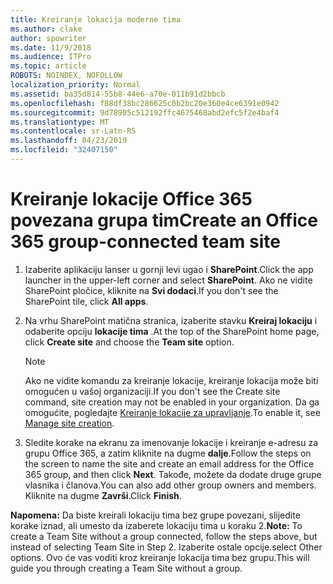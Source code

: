 ```yaml
---
title: Kreiranje lokacija moderne tima
ms.author: clake
author: spowriter
ms.date: 11/9/2018
ms.audience: ITPro
ms.topic: article
ROBOTS: NOINDEX, NOFOLLOW
localization_priority: Normal
ms.assetid: ba35d814-55b8-44e6-a70e-011b91d2bbcb
ms.openlocfilehash: f88df38bc286625c0b2bc20e360e4ce6391e0942
ms.sourcegitcommit: 9d78905c512192ffc4675468abd2efc5f2e4baf4
ms.translationtype: MT
ms.contentlocale: sr-Latn-RS
ms.lasthandoff: 04/23/2019
ms.locfileid: "32407150"
---
```

# <a name="create-an-office-365-group-connected-team-site"></a><span data-ttu-id="bb56e-102">Kreiranje lokacije Office 365 povezana grupa tim</span><span class="sxs-lookup"><span data-stu-id="bb56e-102">Create an Office 365 group-connected team site</span></span>

1. <span data-ttu-id="bb56e-103">Izaberite aplikaciju lanser u gornji levi ugao i **SharePoint**.</span><span class="sxs-lookup"><span data-stu-id="bb56e-103">Click the app launcher in the upper-left corner and select **SharePoint**.</span></span> <span data-ttu-id="bb56e-104">Ako ne vidite SharePoint pločice, kliknite na **Svi dodaci**.</span><span class="sxs-lookup"><span data-stu-id="bb56e-104">If you don't see the SharePoint tile, click **All apps**.</span></span>
    
2. <span data-ttu-id="bb56e-105">Na vrhu SharePoint matična stranica, izaberite stavku **Kreiraj lokaciju** i odaberite opciju **lokacije tima** .</span><span class="sxs-lookup"><span data-stu-id="bb56e-105">At the top of the SharePoint home page, click **Create site** and choose the **Team site** option.</span></span> 
    
    > [!NOTE]
    > <span data-ttu-id="bb56e-106">Ako ne vidite komandu za kreiranje lokacije, kreiranje lokacija može biti omogućen u vašoj organizaciji.</span><span class="sxs-lookup"><span data-stu-id="bb56e-106">If you don't see the Create site command, site creation may not be enabled in your organization.</span></span> <span data-ttu-id="bb56e-107">Da ga omogućite, pogledajte [Kreiranje lokacije za upravljanje](https://go.microsoft.com/fwlink/?linkid=2009644).</span><span class="sxs-lookup"><span data-stu-id="bb56e-107">To enable it, see [Manage site creation](https://go.microsoft.com/fwlink/?linkid=2009644).</span></span> 
  
3. <span data-ttu-id="bb56e-108">Sledite korake na ekranu za imenovanje lokacije i kreiranje e-adresu za grupu Office 365, a zatim kliknite na dugme **dalje**.</span><span class="sxs-lookup"><span data-stu-id="bb56e-108">Follow the steps on the screen to name the site and create an email address for the Office 365 group, and then click **Next**.</span></span> <span data-ttu-id="bb56e-109">Takođe, možete da dodate druge grupe vlasnika i članova.</span><span class="sxs-lookup"><span data-stu-id="bb56e-109">You can also add other group owners and members.</span></span> <span data-ttu-id="bb56e-110">Kliknite na dugme **Završi**.</span><span class="sxs-lookup"><span data-stu-id="bb56e-110">Click **Finish**.</span></span>
  
 <span data-ttu-id="bb56e-111">**Napomena:** Da biste kreirali lokaciju tima bez grupe povezani, slijedite korake iznad, ali umesto da izaberete lokaciju tima u koraku 2.</span><span class="sxs-lookup"><span data-stu-id="bb56e-111">**Note:** To create a Team Site without a group connected, follow the steps above, but instead of selecting Team Site in Step 2.</span></span> <span data-ttu-id="bb56e-112">Izaberite ostale opcije.</span><span class="sxs-lookup"><span data-stu-id="bb56e-112">select Other options.</span></span> <span data-ttu-id="bb56e-113">Ovo će vas voditi kroz kreiranje lokacija tima bez grupu.</span><span class="sxs-lookup"><span data-stu-id="bb56e-113">This will guide you through creating a Team Site without a group.</span></span> 
    

